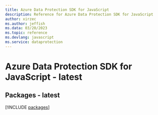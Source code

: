 ```yaml
---
title: Azure Data Protection SDK for JavaScript
description: Reference for Azure Data Protection SDK for JavaScript
author: xirzec
ms.author: jeffish
ms.data: 03/20/2023
ms.topic: reference
ms.devlang: javascript
ms.service: dataprotection
---
```

# Azure Data Protection SDK for JavaScript - latest
## Packages - latest
[!INCLUDE [packages](data-protection-index.md)]